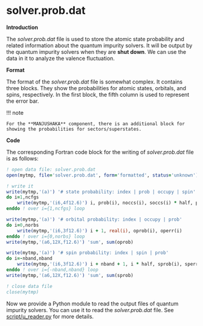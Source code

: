 # solver.prob.dat

**Introduction**

The *solver.prob.dat* file is used to store the atomic state probability and related information about the quantum impurity solvers. It will be output by the quantum impurity solvers when they are **shut down**. We can use the data in it to analyze the valence fluctuation.

**Format**

The format of the *solver.prob.dat* file is somewhat complex. It contains three blocks. They show the probabilities for atomic states, orbitals, and spins, respectively. In the first block, the fifth column is used to represent the error bar.

!!! note

    For the **MANJUSHAKA** component, there is an additional block for showing the probabilities for sectors/superstates.

**Code**

The corresponding Fortran code block for the writing of *solver.prob.dat* file is as follows:

```fortran
! open data file: solver.prob.dat
open(mytmp, file='solver.prob.dat', form='formatted', status='unknown')

! write it
write(mytmp,'(a)') '# state probability: index | prob | occupy | spin'
do i=1,ncfgs
    write(mytmp,'(i6,4f12.6)') i, prob(i), noccs(i), soccs(i) * half, perr(i)
enddo ! over i={1,ncfgs} loop

write(mytmp,'(a)') '# orbital probability: index | occupy | prob'
do i=0,norbs
    write(mytmp,'(i6,3f12.6)') i + 1, real(i), oprob(i), operr(i)
enddo ! over i={0,norbs} loop
write(mytmp,'(a6,12X,f12.6)') 'sum', sum(oprob)

write(mytmp,'(a)') '# spin probability: index | spin | prob'
do i=-nband,nband
    write(mytmp,'(i6,3f12.6)') i + nband + 1, i * half, sprob(i), sperr(i)
enddo ! over i={-nband,nband} loop
write(mytmp,'(a6,12X,f12.6)') 'sum', sum(sprob)

! close data file
close(mytmp)
```

Now we provide a Python module to read the output files of quantum impurity solvers. You can use it to read the *solver.prob.dat* file. See [script/u_reader.py](../ch06/reader.md) for more details.
